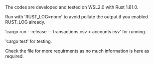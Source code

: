 The codes are developed and tested on WSL2.0 with Rust 1.61.0.

Run with 'RUST_LOG=none' to avoid pollute the output if you enabled RUST_LOG already.

'cargo run --release -- transactions.csv > accounts.csv' for running.

'cargo test' for testing.

Check the file for more requirments as no much information is here as required.